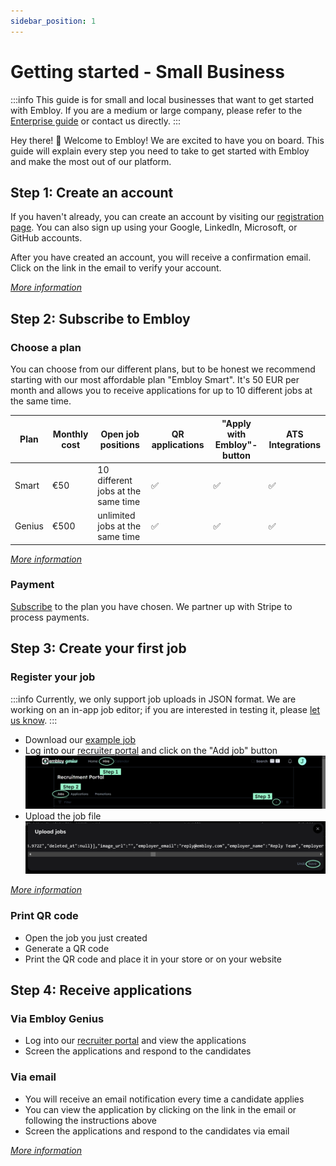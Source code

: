 ```yaml
---
sidebar_position: 1
---
```


# Getting started - Small Business

:::info
This guide is for small and local businesses that want to get started with Embloy. If you are a medium or large company, please refer to the [Enterprise guide](/docs/guides/get-started-enterprise) or contact us directly.
:::


Hey there! 👋 Welcome to Embloy! We are excited to have you on board. This guide will explain every step you need to take to get started with Embloy and make the most out of our platform.

## Step 1: Create an account
If you haven't already, you can create an account by visiting our [registration page](https://embloy.com/register). You can also sign up using your Google, LinkedIn, Microsoft, or GitHub accounts. 

After you have created an account, you will receive a confirmation email. Click on the link in the email to verify your account.

_[More information](/docs/category/account)_

## Step 2: Subscribe to Embloy
### Choose a plan
You can choose from our different plans, but to be honest we recommend starting with our most affordable plan "Embloy Smart". It's 50 EUR per month and allows you to receive applications for up to 10 different jobs at the same time.

| Plan   | Monthly cost | Open job positions                 | QR applications | "Apply with Embloy"-button | ATS Integrations |
|--------|--------------|------------------------------------|-----------------|----------------------------| ----------------|
| Smart  | €50          | 10 different jobs at the same time | ✅               | ✅                          | ✅              |
| Genius | €500         | unlimited jobs at the same time    | ✅               | ✅                          | ✅              |      

_[More information](/docs/category/subscriptions)_

### Payment
[Subscribe](https://embloy.com/dashboard/billing) to the plan you have chosen. We partner up with Stripe to process payments.

## Step 3: Create your first job
### Register your job
:::info
Currently, we only support job uploads in JSON format. We are working on an in-app job editor; if you are interested in testing it, please [let us know](https://about.embloy.com/en/contact).
:::
- Download our <a href="https://developers.embloy.com/files/embloy-job.json" target="_blank">example job</a>
- Log into our [recruiter portal](https://genius.embloy.com/) and click on the "Add job" button
![Add job button](./upload-job.png)
- Upload the job file
![Add job button](./save-job.png)

_[More information](/docs/core/jobs/create_jobs)_

### Print QR code
- Open the job you just created
- Generate a QR code
- Print the QR code and place it in your store or on your website

## Step 4: Receive applications
### Via Embloy Genius
- Log into our [recruiter portal](https://genius.embloy.com/) and view the applications
- Screen the applications and respond to the candidates
### Via email
- You will receive an email notification every time a candidate applies
- You can view the application by clicking on the link in the email or following the instructions above
- Screen the applications and respond to the candidates via email
  

_[More information](/docs/category/manage-applications/)_